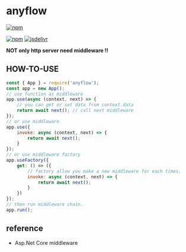 # anyflow

[![npm](https://img.shields.io/npm/v/anyflow.svg?style=flat-square)](https://www.npmjs.com/package/anyflow)

[![npm](https://img.shields.io/npm/dt/anyflow.svg?style=flat-square)](https://www.npmjs.com/package/anyflow)
[![jsdelivr](https://data.jsdelivr.com/v1/package/npm/anyflow/badge)](https://www.jsdelivr.com/package/npm/anyflow)

**NOT only http server need middleware !!**

## HOW-TO-USE

``` js
const { App } = require('anyflow');
const app = new App();
// use function as middleware
app.use(async (context, next) => {
    // you can get or set data from context.data
    return await next(); // call next middleware
});
// or use middleware
app.use({
    invoke: async (context, next) => {
        return await next();
    }
});
// or use middleware factory
app.useFactory({
    get: () => ({
        // factory allow you make a new middleware for each times.
        invoke: async (context, next) => {
            return await next();
        }
    })
});
// then run middleware chain.
app.run();
```

## reference

* Asp.Net Core middleware
